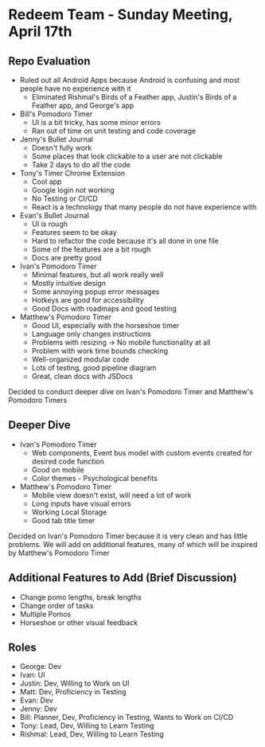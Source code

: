 # Redeem Team - Sunday Meeting, April 17th

## Repo Evaluation
- Ruled out all Android Apps because Android is confusing and most people have no experience with it
  - Eliminated Rishmal's Birds of a Feather app, Justin's Birds of a Feather app, and George's app
- Bill's Pomodoro Timer
  - UI is a bit tricky, has some minor errors
  - Ran out of time on unit testing and code coverage
- Jenny's Bullet Journal
  - Doesn't fully work
  - Some places that look clickable to a user are not clickable
  - Take 2 days to do all the code
- Tony's Timer Chrome Extension
  - Cool app
  - Google login not working
  - No Testing or CI/CD
  - React is a technology that many people do not have experience with
- Evan's Bullet Journal
  - UI is rough
  - Features seem to be okay
  - Hard to refactor the code because it's all done in one file
  - Some of the features are a bit rough
  - Docs are pretty good
- Ivan's Pomodoro Timer
  - Minimal features, but all work really well
  - Mostly intuitive design
  - Some annoying popup error messages
  - Hotkeys are good for accessibility
  - Good Docs with roadmaps and good testing
- Matthew's Pomodoro Timer
  - Good UI, especially with the horseshoe timer
  - Language only changes instructions
  - Problems with resizing -> No mobile functionality at all
  - Problem with work time bounds checking
  - Well-organized modular code
  - Lots of testing, good pipeline diagram
  - Great, clean docs with JSDocs  
  
Decided to conduct deeper dive on Ivan's Pomodoro Timer and Matthew's Pomodoro Timers

## Deeper Dive
- Ivan's Pomodoro Timer
  - Web components, Event bus model with custom events created for desired code function
  - Good on mobile
  - Color themes - Psychological benefits
- Matthew's Pomodoro Timer
  - Mobile view doesn't exist, will need a lot of work
  - Long inputs have visual errors
  - Working Local Storage
  - Good tab title timer  

Decided on Ivan's Pomodoro Timer because it is very clean and has little problems. We will add on additional features, many of which will be inspired by Matthew's Pomodoro Timer

## Additional Features to Add (Brief Discussion)
- Change pomo lengths, break lengths
- Change order of tasks
- Multiple Pomos
- Horseshoe or other visual feedback
  
## Roles
- George: Dev
- Ivan: UI
- Justin: Dev, Willing to Work on UI
- Matt: Dev, Proficiency in Testing
- Evan: Dev
- Jenny: Dev
- Bill: Planner, Dev, Proficiency in Testing, Wants to Work on CI/CD
- Tony: Lead, Dev, Willing to Learn Testing
- Rishmal: Lead, Dev, Willing to Learn Testing